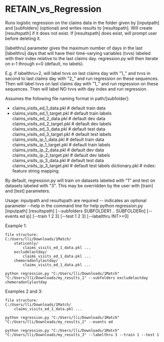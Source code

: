 # RETAIN_vs_Regression

Runs logistic regression on the claims data in the folder given by [inputpath] and [subfolders] (optional) and
writes results to [resultspath]. Will create [resultspath] if it does not exist. If [resultspath] does exist,
will prompt user before deleting it.

[labelthru] parameter gives the maximum number of days in the last [labelthru] days that will have their
time-varying variables (tvvs) labeled with their index relative to the last claims day. regression.py will then
iterate on x-1 through x=0 (default, no labels).

E.g. if labelthru=2, will label tvvs on last claims day with "1_" and tvvs in second to last claims day
with "2_" and run regression on these sequences. Then will label tvvs on last claims day with "1_" and
run regression on these sequences. Then will label NO tvvs with day index and run regression.

Assumes the following file naming format in path/[subfolder]:

* claims_visits_ed_1_data.pkl     # default train data
* claims_visits_ed_1_target.pkl   # default train labels
claims_visits_ed_2_data.pkl     # default dev data
claims_visits_ed_2_target.pkl   # default dev labels
claims_visits_ed_3_data.pkl     # default test data
claims_visits_ed_3_target.pkl   # default test labels
claims_visits_ip_1_data.pkl     # default train data
claims_visits_ip_1_target.pkl   # default train labels
claims_visits_ip_2_data.pkl     # default dev data
claims_visits_ip_2_target.pkl   # default dev labels
claims_visits_ip_3_data.pkl     # default test data
claims_visits_ip_3_target.pkl   # default test labels
dictionary.pkl                  # index: feature string mapping

By default, regression.py will train on datasets labeled with "1" and test on datasets labeled with "3". This may
be overridden by the user with [train] and [test] parameters.

Usage:
inputpath and resultspath are required
-- indicates an optional parameter
--help in the command line for help
python regression.py [inputpath] [resultspath] [--subfolders SUBFOLDER1 .. SUBFOLDERn] [--events ed ip] [--train 1 2 3] [--test 1 2 3] [--labelthru INT>=0]

Example 1:

    file structure:
    C:/Users/lli/Downloads/1Match/
        staticonly/
            claims_visits_ed_1_data.pkl ...
        excludelastday/
            claims_visits_ed_1_data.pkl ...
        chemoradonlylastday/
            claims_visits_ed_1_data.pkl ...

    python regression.py "C:/Users/lli/Downloads/1Match" "C:/Users/lli/Downloads/my_results_1" --subfolders excludelastday chemoradonlylastday

Examples 2 and 3:

    file structure:
    C:/Users/lli/Downloads/1Match/
        claims_visits_ed_1_data.pkl ...

    python regression.py "C:/Users/lli/Downloads/1Match" "C:/Users/lli/Downloads/my_results_2" --events ed

    python regression.py "C:/Users/lli/Downloads/1Match" "C:/Users/lli/Downloads/my_results_3" --labelthru 3 --train 1 --test 1
